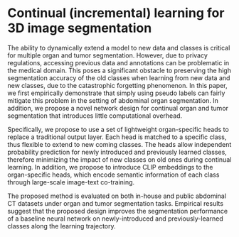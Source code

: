 # Continual (incremental) learning for 3D image segmentation

The ability to dynamically extend a model to new data and classes is critical for multiple organ and tumor segmentation. However, due to privacy regulations, accessing previous data and annotations can be problematic in the medical domain. This poses a significant obstacle to preserving the high segmentation accuracy of the old classes when learning from new data and new classes, due to the catastrophic forgetting phenomenon. In this paper, we first empirically demonstrate that simply using pseudo labels can fairly mitigate this problem in the setting of abdominal organ segmentation. In addition, we propose a novel network design for continual organ and tumor segmentation that introduces little computational overhead.

Specifically, we propose to use a set of lightweight organ-specific heads to replace a traditional output layer. Each head is matched to a specific class, thus flexible to extend to new coming classes. The heads allow independent probability prediction for newly introduced and previously learned classes, therefore minimizing the impact of new classes on old ones during continual learning. In addition, we propose to introduce CLIP embeddings to the organ-specific heads, which encode semantic information of each class through large-scale image-text co-training.

The proposed method is evaluated on both in-house and public abdominal CT datasets under organ and tumor segmentation tasks. Empirical results suggest that the proposed design improves the segmentation performance of a baseline neural network on newly-introduced and previously-learned classes along the learning trajectory.